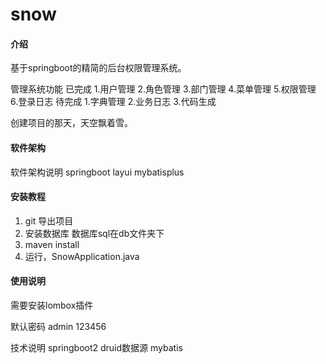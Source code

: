 # snow

#### 介绍
基于springboot的精简的后台权限管理系统。

管理系统功能
已完成
1.用户管理 2.角色管理 3.部门管理 4.菜单管理 5.权限管理 6.登录日志 
待完成
1.字典管理 2.业务日志 3.代码生成

创建项目的那天，天空飘着雪。
#### 软件架构
软件架构说明
springboot
layui
mybatisplus

#### 安装教程

1. git 导出项目
2. 安装数据库 数据库sql在db文件夹下
2. maven install
3. 运行，SnowApplication.java

#### 使用说明
需要安装lombox插件

默认密码 admin 123456

技术说明
springboot2 
druid数据源
mybatis

